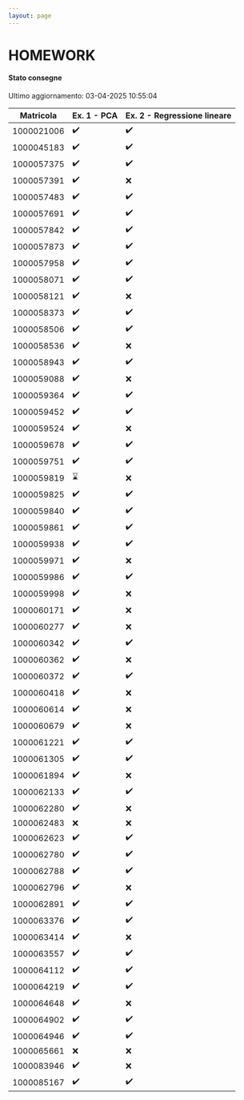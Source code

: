 ```yaml
---
layout: page
---
```


# HOMEWORK

#### Stato consegne

Ultimo aggiornamento: 03-04-2025 10:55:04

| Matricola | Ex. 1 - PCA|Ex. 2 - Regressione lineare |
| --- | ---|--- |
| 1000021006 |:heavy_check_mark:|:heavy_check_mark:|
| 1000045183 |:heavy_check_mark:|:heavy_check_mark:|
| 1000057375 |:heavy_check_mark:|:heavy_check_mark:|
| 1000057391 |:heavy_check_mark:|:x:|
| 1000057483 |:heavy_check_mark:|:heavy_check_mark:|
| 1000057691 |:heavy_check_mark:|:heavy_check_mark:|
| 1000057842 |:heavy_check_mark:|:heavy_check_mark:|
| 1000057873 |:heavy_check_mark:|:heavy_check_mark:|
| 1000057958 |:heavy_check_mark:|:heavy_check_mark:|
| 1000058071 |:heavy_check_mark:|:heavy_check_mark:|
| 1000058121 |:heavy_check_mark:|:x:|
| 1000058373 |:heavy_check_mark:|:heavy_check_mark:|
| 1000058506 |:heavy_check_mark:|:heavy_check_mark:|
| 1000058536 |:heavy_check_mark:|:x:|
| 1000058943 |:heavy_check_mark:|:heavy_check_mark:|
| 1000059088 |:heavy_check_mark:|:x:|
| 1000059364 |:heavy_check_mark:|:heavy_check_mark:|
| 1000059452 |:heavy_check_mark:|:heavy_check_mark:|
| 1000059524 |:heavy_check_mark:|:x:|
| 1000059678 |:heavy_check_mark:|:heavy_check_mark:|
| 1000059751 |:heavy_check_mark:|:heavy_check_mark:|
| 1000059819 |:hourglass:|:x:|
| 1000059825 |:heavy_check_mark:|:heavy_check_mark:|
| 1000059840 |:heavy_check_mark:|:heavy_check_mark:|
| 1000059861 |:heavy_check_mark:|:heavy_check_mark:|
| 1000059938 |:heavy_check_mark:|:heavy_check_mark:|
| 1000059971 |:heavy_check_mark:|:x:|
| 1000059986 |:heavy_check_mark:|:heavy_check_mark:|
| 1000059998 |:heavy_check_mark:|:x:|
| 1000060171 |:heavy_check_mark:|:x:|
| 1000060277 |:heavy_check_mark:|:x:|
| 1000060342 |:heavy_check_mark:|:heavy_check_mark:|
| 1000060362 |:heavy_check_mark:|:x:|
| 1000060372 |:heavy_check_mark:|:heavy_check_mark:|
| 1000060418 |:heavy_check_mark:|:x:|
| 1000060614 |:heavy_check_mark:|:x:|
| 1000060679 |:heavy_check_mark:|:x:|
| 1000061221 |:heavy_check_mark:|:heavy_check_mark:|
| 1000061305 |:heavy_check_mark:|:heavy_check_mark:|
| 1000061894 |:heavy_check_mark:|:x:|
| 1000062133 |:heavy_check_mark:|:heavy_check_mark:|
| 1000062280 |:heavy_check_mark:|:x:|
| 1000062483 |:x:|:x:|
| 1000062623 |:heavy_check_mark:|:heavy_check_mark:|
| 1000062780 |:heavy_check_mark:|:heavy_check_mark:|
| 1000062788 |:heavy_check_mark:|:heavy_check_mark:|
| 1000062796 |:heavy_check_mark:|:x:|
| 1000062891 |:heavy_check_mark:|:heavy_check_mark:|
| 1000063376 |:heavy_check_mark:|:heavy_check_mark:|
| 1000063414 |:heavy_check_mark:|:x:|
| 1000063557 |:heavy_check_mark:|:heavy_check_mark:|
| 1000064112 |:heavy_check_mark:|:heavy_check_mark:|
| 1000064219 |:heavy_check_mark:|:heavy_check_mark:|
| 1000064648 |:heavy_check_mark:|:x:|
| 1000064902 |:heavy_check_mark:|:heavy_check_mark:|
| 1000064946 |:heavy_check_mark:|:heavy_check_mark:|
| 1000065661 |:x:|:x:|
| 1000083946 |:heavy_check_mark:|:x:|
| 1000085167 |:heavy_check_mark:|:heavy_check_mark:|
